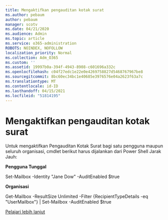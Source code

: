 ```yaml
---
title: Mengaktifkan pengauditan kotak surat
ms.author: pebaum
author: pebaum
manager: scotv
ms.date: 04/21/2020
ms.audience: Admin
ms.topic: article
ms.service: o365-administration
ROBOTS: NOINDEX, NOFOLLOW
localization_priority: Normal
ms.collection: Adm_O365
ms.custom: ''
ms.assetid: 19997b0a-394f-4943-8908-c601696a332c
ms.openlocfilehash: c04f27edc1e22e0e4269758827d5468767967be8
ms.sourcegitcommit: 8bc60ec34bc1e40685e3976576e04a2623f63a7c
ms.translationtype: MT
ms.contentlocale: id-ID
ms.lasthandoff: 04/15/2021
ms.locfileid: "51814195"
---
```

# <a name="enable-mailbox-auditing"></a>Mengaktifkan pengauditan kotak surat

Untuk mengaktifkan Pengauditan Kotak Surat bagi satu pengguna maupun seluruh organisasi, cmdlet berikut harus dijalankan dari Power Shell Jarak Jauh:
  
 **Pengguna Tunggal**
  
Set-Mailbox -Identity "Jane Dow" -AuditEnabled $true
  
 **Organisasi**
  
Get-Mailbox -ResultSize Unlimited -Filter {RecipientTypeDetails -eq "UserMailbox"} | Set-Mailbox -AuditEnabled $true
  
[Pelajari lebih lanjut](https://docs.microsoft.com/microsoft-365/compliance/enable-mailbox-auditing)
  

